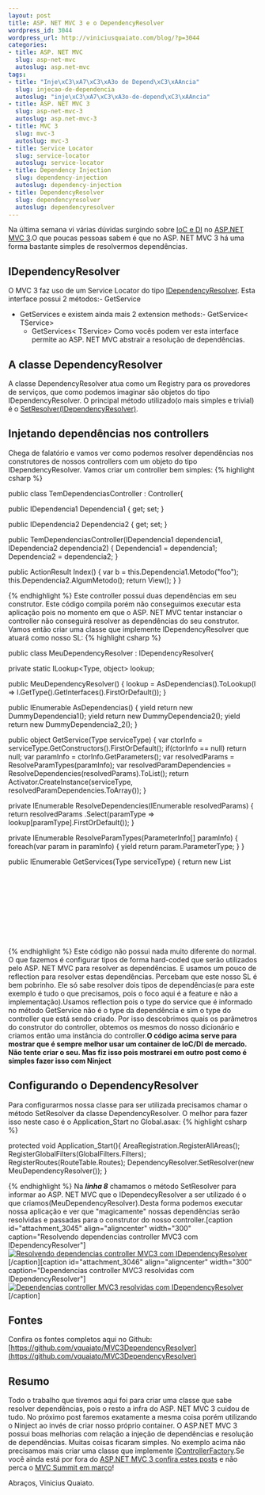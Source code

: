 ```yaml
--- 
layout: post
title: ASP. NET MVC 3 e o DependencyResolver
wordpress_id: 3044
wordpress_url: http://viniciusquaiato.com/blog/?p=3044
categories: 
- title: ASP. NET MVC
  slug: asp-net-mvc
  autoslug: asp.net-mvc
tags: 
- title: "Inje\xC3\xA7\xC3\xA3o de Depend\xC3\xAAncia"
  slug: injecao-de-dependencia
  autoslug: "inje\xC3\xA7\xC3\xA3o-de-depend\xC3\xAAncia"
- title: ASP. NET MVC 3
  slug: asp-net-mvc-3
  autoslug: asp.net-mvc-3
- title: MVC 3
  slug: mvc-3
  autoslug: mvc-3
- title: Service Locator
  slug: service-locator
  autoslug: service-locator
- title: Dependency Injection
  slug: dependency-injection
  autoslug: dependency-injection
- title: DependencyResolver
  slug: dependencyresolver
  autoslug: dependencyresolver
---
```

Na última semana vi várias dúvidas surgindo sobre [IoC e DI](http://viniciusquaiato.com/blog/wp-admin/edit-tags.php?action=edit&taxonomy=post_tag&post_type=post&tag_ID=27) no [ASP.NET MVC 3](http://viniciusquaiato.com/asp-net-mvc-3).O que poucas pessoas sabem é que no ASP. NET MVC 3 há uma forma bastante simples de resolvermos dependências.

## IDependencyResolver
O MVC 3 faz uso de um Service Locator do tipo [IDependencyResolver](http://msdn.microsoft.com/en-us/library/system.web.mvc.idependencyresolver(v=vs.98).aspx). Esta interface possui 2 métodos:- GetService
- GetServices
e existem ainda mais 2 extension methods:- GetService&lt;
    TService&gt;
    - GetServices&lt;
    TService&gt;
    Como vocês podem ver esta interface permite ao ASP. NET MVC abstrair a resolução de dependências.

## A classe DependencyResolver
A classe DependencyResolver atua como um Registry para os provedores de serviços, que como podemos imaginar são objetos do tipo IDependencyResolver. O principal método utilizado(o mais simples e trivial) é o [SetResolver(IDependencyResolver)](http://msdn.microsoft.com/en-us/library/gg401985(v=vs.98).aspx).

## Injetando dependências nos controllers
Chega de falatório e vamos ver como podemos resolver dependências nos construtores de nossos controllers com um objeto do tipo IDependencyResolver. Vamos criar um controller bem simples:
{% highlight csharp %}

public class TemDependenciasController : Controller{    

public IDependencia1 Dependencia1 { get;
    set;
    }
    
public IDependencia2 Dependencia2 { get;
    set;
    }
    
public TemDependenciasController(IDependencia1 dependencia1, IDependencia2 dependencia2)    {        Dependencia1 = dependencia1;
    Dependencia2 = dependencia2;
    }
    
public ActionResult Index()    {
var b = this.Dependencia1.Metodo("foo");
    this.Dependencia2.AlgumMetodo();
return View();
    }
}

{% endhighlight %}
Este controller possui duas dependências em seu construtor. Este código compila porém não conseguimos executar esta aplicação pois no momento em que o ASP. NET MVC tentar instanciar o controller não conseguirá resolver as dependências do seu construtor. Vamos então criar uma classe que implemente IDependencyResolver que atuará como nosso SL:
{% highlight csharp %}

public class MeuDependencyResolver : IDependencyResolver{    

private 
static ILookup<Type, object> lookup;
    
public MeuDependencyResolver()    {        lookup = AsDependencias().ToLookup(l => l.GetType().GetInterfaces().FirstOrDefault());
    }
    
public IEnumerable<object> AsDependencias()    {        yield
return new DummyDependencia1();
    yield
return new DummyDependencia2();
    yield
return new DummyDependencia2_2();
    }
    
public object GetService(Type serviceType)    {
var ctorInfo = serviceType.GetConstructors().FirstOrDefault();
if(ctorInfo == null)
return null;
var paramInfo = ctorInfo.GetParameters();
var resolvedParams = ResolveParamTypes(paramInfo);
var resolvedParamDependencies = ResolveDependencies(resolvedParams).ToList();
return Activator.CreateInstance(serviceType, resolvedParamDependencies.ToArray());
    }
    
private IEnumerable<object> ResolveDependencies(IEnumerable<type> resolvedParams)    {
return resolvedParams            .Select(paramType => lookup[paramType].FirstOrDefault());
    }
    
private IEnumerable<type> ResolveParamTypes(ParameterInfo[] paramInfo)    {
foreach(var param in paramInfo)        {            yield
return param.ParameterType;
    }
    }
    
public IEnumerable<object> GetServices(Type serviceType)    {
return new List<object>();
    }
}
</object></object></type></type></object></object>
{% endhighlight %}
 Este código não possui nada muito diferente do normal. O que fazemos é configurar tipos de forma hard-coded que serão utilizados pelo ASP. NET MVC para resolver as dependências. E usamos um pouco de reflection para resolver estas dependências. Percebam que este nosso SL é bem pobrinho. Ele só sabe resolver dois tipos de dependências(e para este exemplo é tudo o que precisamos, pois o foco aqui é a feature e não a implementação).Usamos reflection pois o type do service que é informado no método GetService não é o type da dependência e sim o type do controller que está sendo criado. Por isso descobrimos quais os parâmetros do construtor do controller, obtemos os mesmos do nosso dicionário e criamos então uma instância do controller.**O código acima serve para mostrar que é sempre melhor usar um container de IoC/DI de mercado. Não tente criar o seu. Mas fiz isso pois mostrarei em outro post como é simples fazer isso  com Ninject**

## Configurando o DependencyResolver
Para configurarmos nossa classe para ser utilizada precisamos chamar o método SetResolver da classe DependencyResolver. O melhor para fazer isso neste caso é o Application_Start no Global.asax:
{% highlight csharp %}

protected void Application_Start(){    AreaRegistration.RegisterAllAreas();
    RegisterGlobalFilters(GlobalFilters.Filters);
    RegisterRoutes(RouteTable.Routes);
    DependencyResolver.SetResolver(new MeuDependencyResolver());
    }

{% endhighlight %}
Na **_linha 8_** chamamos o método SetResolver para informar ao ASP. NET MVC que o IDependecyResolver a ser utilizado é o que criamos(MeuDependencyResolver).Desta forma podemos executar nossa aplicação e ver que "magicamente" nossas dependências serão resolvidas e passadas para o construtor do nosso controller.[caption id="attachment_3045" align="aligncenter" width="300" caption="Resolvendo dependencias controller MVC3 com  IDependencyResolver"][![Resolvendo dependencias controller MVC3 com  IDependencyResolver](http://viniciusquaiato.com/images_posts/Resolvendo-dependencias-controller-IDependencyResolver-300x209.png "Resolvendo dependencias controller MVC3 com  IDependencyResolver")](http://viniciusquaiato.com/images_posts/Resolvendo-dependencias-controller-IDependencyResolver.png)[/caption][caption id="attachment_3046" align="aligncenter" width="300" caption="Dependencias controller MVC3 resolvidas com IDependencyResolver"][![Dependencias controller MVC3 resolvidas com IDependencyResolver](http://viniciusquaiato.com/images_posts/Dependencias-controller-resolvidas-com-IDependencyResolver-300x196.png "Dependencias controller MVC3 resolvidas com IDependencyResolver")](http://viniciusquaiato.com/images_posts/Dependencias-controller-resolvidas-com-IDependencyResolver.png)[/caption]

## Fontes
Confira os fontes completos aqui no Github: [https://github.com/vquaiato/MVC3DependencyResolver](https://github.com/vquaiato/MVC3DependencyResolver)

## Resumo
Todo o trabalho que tivemos aqui foi para criar uma classe que sabe resolver dependências, pois o resto a infra do ASP. NET MVC 3 cuidou de tudo. No próximo post faremos exatamente a mesma coisa porém utilizando o Ninject ao invés de criar nosso próprio container. O ASP.NET MVC 3 possui boas melhorias com relação a injeção de dependências e resolução de dependências. Muitas coisas ficaram simples. No exemplo acima não precisamos mais criar uma classe que implemente [IControllerFactory](http://msdn.microsoft.com/en-us/library/system.web.mvc.icontrollerfactory.aspx).Se você ainda está por fora do [ASP.NET MVC 3 confira estes posts](http://viniciusquaiato.com/blog/asp-net-mvc-3/) e não perca o [MVC Summit em março](http://mvcsummit.net)!

Abraços,
Vinicius Quaiato.
